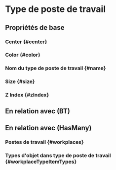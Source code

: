 # Type de poste de travail



## Propriétés de base

### Center {#center}
        

### Color {#color}
        

### Nom du type de poste de travail {#name}
        

### Size {#size}
        

### Z Index {#zIndex}
        


## En relation avec (BT)



## En relation avec (HasMany)

### Postes de travail {#workplaces}
        

### Types d'objet dans type de poste de travail {#workplaceTypeItemTypes}
        


<!--- THIS FILE IS GENERATED PLEASE DO NOT EDIT IT DIRECTLY --->

